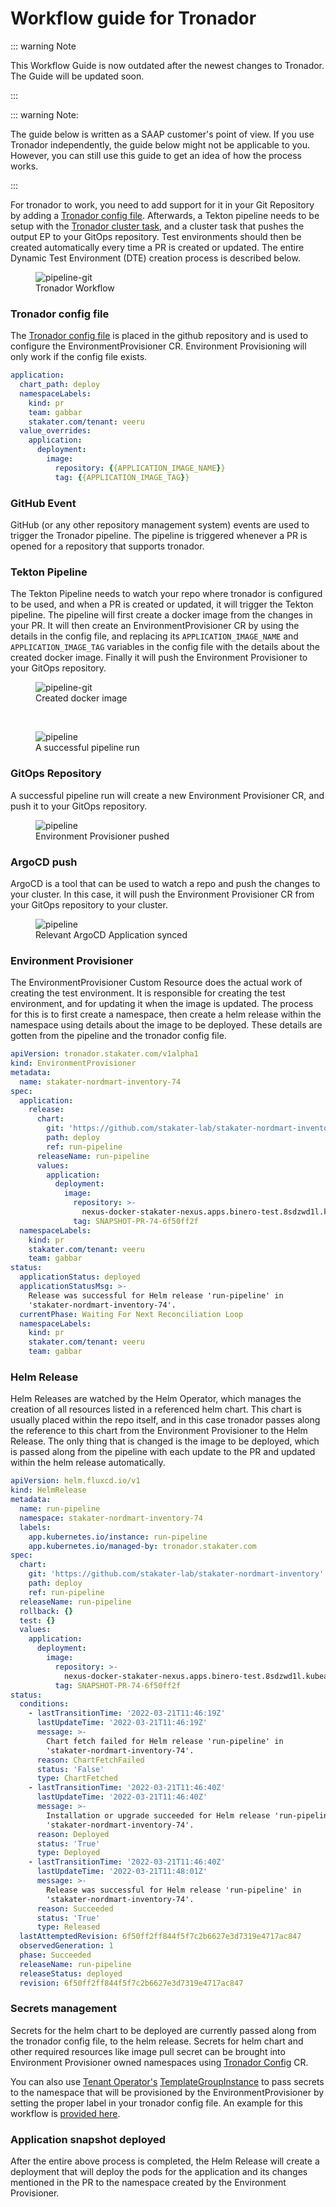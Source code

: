 # Workflow guide for Tronador

::: warning Note

This Workflow Guide is now outdated after the newest changes to Tronador. The Guide will be updated soon.

:::

::: warning Note:

The guide below is written as a SAAP customer's point of view. If you use Tronador independently, the guide below might not be applicable to you. However, you can still use this guide to get an idea of how the process works.

:::

For tronador to work, you need to add support for it in your Git Repository by adding a [Tronador config file](./config_file.html). Afterwards, a Tekton pipeline needs to be setup with the [Tronador cluster task](./cluster_task.html), and a cluster task that pushes the output EP to your GitOps repository. Test environments should then be created automatically every time a PR is created or updated. The entire Dynamic Test Environment (DTE) creation process is described below.


<figure>
  <img
  src="./images/workflow.png"
  alt="pipeline-git">
  <figcaption>Tronador Workflow</figcaption>
</figure>

### Tronador config file

The [Tronador config file](./config_file.html) is placed in the github repository and is used to configure the EnvironmentProvisioner CR. Environment Provisioning will only work if the config file exists.

```yaml
application:
  chart_path: deploy
  namespaceLabels:
    kind: pr
    team: gabbar
    stakater.com/tenant: veeru
  value_overrides:
    application:
      deployment:
        image:
          repository: {{APPLICATION_IMAGE_NAME}}
          tag: {{APPLICATION_IMAGE_TAG}}
```

### GitHub Event
 GitHub (or any other repository management system) events are used to trigger the Tronador pipeline. The pipeline is triggered whenever a PR is opened for a repository that supports tronador.

### Tekton Pipeline

The Tekton Pipeline needs to watch your repo where tronador is configured to be used, and when a PR is created or updated, it will trigger the Tekton pipeline. The pipeline will first create a docker image from the changes in your PR. It will then create an EnvironmentProvisioner CR by using the details in the config file, and replacing its `APPLICATION_IMAGE_NAME` and `APPLICATION_IMAGE_TAG` variables in the config file with the details about the created docker image. Finally it will push the Environment Provisioner to your GitOps repository.

<figure>
  <img
  src="./images/pipeline-git.png"
  alt="pipeline-git">
  <figcaption>Created docker image</figcaption>
</figure>

<br>

<figure>
  <img
  src="./images/pipeline.png"
  alt="pipeline">
  <figcaption>A successful pipeline run</figcaption>
</figure>

### GitOps Repository

A successful pipeline run will create a new Environment Provisioner CR, and push it to your GitOps repository.

<figure>
  <img
  src="./images/gitops.png"
  alt="pipeline">
  <figcaption>Environment Provisioner pushed</figcaption>
</figure>

### ArgoCD push

ArgoCD is a tool that can be used to watch a repo and push the changes to your cluster. In this case, it will push the Environment Provisioner CR from your GitOps repository to your cluster.

<figure>
  <img
  src="./images/argocd.png"
  alt="pipeline">
  <figcaption>Relevant ArgoCD Application synced</figcaption>
</figure>

### Environment Provisioner

The EnvironmentProvisioner Custom Resource does the actual work of creating the test environment. It is responsible for creating the test environment, and for updating it when the image is updated. The process for this is to first create a namespace, then create a helm release within the namespace using details about the image to be deployed. These details are gotten from the pipeline and the tronador config file.

```yaml
apiVersion: tronador.stakater.com/v1alpha1
kind: EnvironmentProvisioner
metadata:
  name: stakater-nordmart-inventory-74
spec:
  application:
    release:
      chart:
        git: 'https://github.com/stakater-lab/stakater-nordmart-inventory'
        path: deploy
        ref: run-pipeline
      releaseName: run-pipeline
      values:
        application:
          deployment:
            image:
              repository: >-
                nexus-docker-stakater-nexus.apps.binero-test.8sdzwd1l.kubeapp.cloud/stakater-nordmart-inventory
              tag: SNAPSHOT-PR-74-6f50ff2f
  namespaceLabels:
    kind: pr
    stakater.com/tenant: veeru
    team: gabbar
status:
  applicationStatus: deployed
  applicationStatusMsg: >-
    Release was successful for Helm release 'run-pipeline' in
    'stakater-nordmart-inventory-74'.
  currentPhase: Waiting For Next Reconciliation Loop
  namespaceLabels:
    kind: pr
    stakater.com/tenant: veeru
    team: gabbar
```

### Helm Release

Helm Releases are watched by the Helm Operator, which manages the creation of all resources listed in a referenced helm chart. This chart is usually placed within the repo itself, and in this case tronador passes along the reference to this chart from the Environment Provisioner to the Helm Release. The only thing that is changed is the image to be deployed, which is passed along from the pipeline with each update to the PR and updated within the helm release automatically.

```yaml
apiVersion: helm.fluxcd.io/v1
kind: HelmRelease
metadata:
  name: run-pipeline
  namespace: stakater-nordmart-inventory-74
  labels:
    app.kubernetes.io/instance: run-pipeline
    app.kubernetes.io/managed-by: tronador.stakater.com
spec:
  chart:
    git: 'https://github.com/stakater-lab/stakater-nordmart-inventory'
    path: deploy
    ref: run-pipeline
  releaseName: run-pipeline
  rollback: {}
  test: {}
  values:
    application:
      deployment:
        image:
          repository: >-
            nexus-docker-stakater-nexus.apps.binero-test.8sdzwd1l.kubeapp.cloud/stakater-nordmart-inventory
          tag: SNAPSHOT-PR-74-6f50ff2f
status:
  conditions:
    - lastTransitionTime: '2022-03-21T11:46:19Z'
      lastUpdateTime: '2022-03-21T11:46:19Z'
      message: >-
        Chart fetch failed for Helm release 'run-pipeline' in
        'stakater-nordmart-inventory-74'.
      reason: ChartFetchFailed
      status: 'False'
      type: ChartFetched
    - lastTransitionTime: '2022-03-21T11:46:40Z'
      lastUpdateTime: '2022-03-21T11:46:40Z'
      message: >-
        Installation or upgrade succeeded for Helm release 'run-pipeline' in
        'stakater-nordmart-inventory-74'.
      reason: Deployed
      status: 'True'
      type: Deployed
    - lastTransitionTime: '2022-03-21T11:46:40Z'
      lastUpdateTime: '2022-03-21T11:48:01Z'
      message: >-
        Release was successful for Helm release 'run-pipeline' in
        'stakater-nordmart-inventory-74'.
      reason: Succeeded
      status: 'True'
      type: Released
  lastAttemptedRevision: 6f50ff2ff844f5f7c2b6627e3d7319e4717ac847
  observedGeneration: 1
  phase: Succeeded
  releaseName: run-pipeline
  releaseStatus: deployed
  revision: 6f50ff2ff844f5f7c2b6627e3d7319e4717ac847
```

### Secrets management

Secrets for the helm chart to be deployed are currently passed along from the tronador config file, to the helm release.
Secrets for helm chart and other required resources like image pull secret can be brought into Environment Provisioner owned namespaces using [Tronador Config](./tronador_config.html) CR.

You can also use [Tenant Operator's](../tenant-operator/overview.html) [TemplateGroupInstance](../tenant-operator/customresources.html#_5-templategroupinstance) to pass secrets to the namespace that will be provisioned by the EnvironmentProvisioner by setting the proper label in your tronador config file. An example for this workflow is [provided here](../tenant-operator/usecases/deploying-templates.html#deploying-template-to-namespaces-via-templategroupinstances).

### Application snapshot deployed

After the entire above process is completed, the Helm Release will create a deployment that will deploy the pods for the application and its changes mentioned in the PR to the namespace created by the Environment Provisioner.